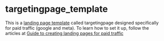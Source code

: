 # targetingpage_template

This is a [landing page template](https://targetingpage.com) called targetingpage designed specifically for paid traffic (google and meta). To learn how to set it up, follow the articles at [Guide to creating landing pages for paid traffic](https://targetingpage.com/blog)
